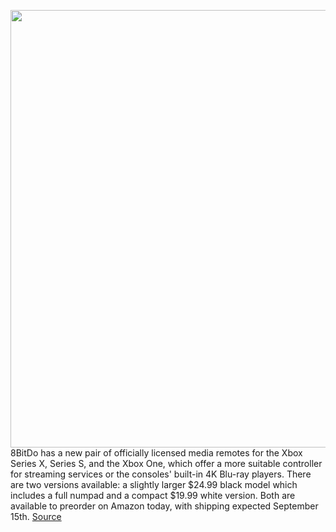 <img src='https://cdn.vox-cdn.com/thumbor/iqYMT6zj3vTEGb0p58bIdoqr3ac=/0x0:2560x1707/1200x800/filters:focal(1076x650:1484x1058)/cdn.vox-cdn.com/uploads/chorus_image/image/69666535/2_8BitDo_Media_Remote.0.jpg' width='700px' /><br/>
8BitDo has a new pair of officially licensed media remotes for the Xbox Series X, Series S, and the Xbox One, which offer a more suitable controller for streaming services or the consoles' built-in 4K Blu-ray players. There are two versions available: a slightly larger $24.99 black model which includes a full numpad and a compact $19.99 white version. Both are available to preorder on Amazon today, with shipping expected September 15th.
<a href='https://www.theverge.com/2021/8/2/22605423/8bitdo-media-remote-xbox-series-x-s-one-black-white'> Source <a/>